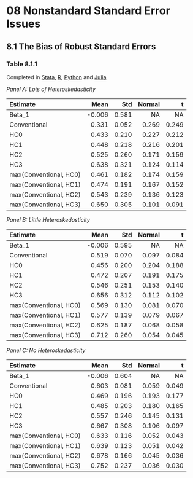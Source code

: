 # 08 Nonstandard Standard Error Issues
## 8.1 The Bias of Robust Standard Errors

### Table 8.1.1
Completed in [Stata](Table%208-1-1.do), [R](Table%208-1-1.r), [Python](Table%208-1-1.py) and [Julia](Table%208-1-1.jl)

_Panel A: Lots of Heteroskedasticity_

|Estimate               |   Mean|   Std| Normal|     t|
|:----------------------|------:|-----:|------:|-----:|
|Beta_1                 | -0.006| 0.581|     NA|    NA|
|Conventional           |  0.331| 0.052|  0.269| 0.249|
|HC0                    |  0.433| 0.210|  0.227| 0.212|
|HC1                    |  0.448| 0.218|  0.216| 0.201|
|HC2                    |  0.525| 0.260|  0.171| 0.159|
|HC3                    |  0.638| 0.321|  0.124| 0.114|
|max(Conventional, HC0) |  0.461| 0.182|  0.174| 0.159|
|max(Conventional, HC1) |  0.474| 0.191|  0.167| 0.152|
|max(Conventional, HC2) |  0.543| 0.239|  0.136| 0.123|
|max(Conventional, HC3) |  0.650| 0.305|  0.101| 0.091|

_Panel B: Little Heteroskedasticity_

|Estimate               |   Mean|   Std| Normal|     t|
|:----------------------|------:|-----:|------:|-----:|
|Beta_1                 | -0.006| 0.595|     NA|    NA|
|Conventional           |  0.519| 0.070|  0.097| 0.084|
|HC0                    |  0.456| 0.200|  0.204| 0.188|
|HC1                    |  0.472| 0.207|  0.191| 0.175|
|HC2                    |  0.546| 0.251|  0.153| 0.140|
|HC3                    |  0.656| 0.312|  0.112| 0.102|
|max(Conventional, HC0) |  0.569| 0.130|  0.081| 0.070|
|max(Conventional, HC1) |  0.577| 0.139|  0.079| 0.067|
|max(Conventional, HC2) |  0.625| 0.187|  0.068| 0.058|
|max(Conventional, HC3) |  0.712| 0.260|  0.054| 0.045|

_Panel C: No Heteroskedasticity_

|Estimate               |   Mean|   Std| Normal|     t|
|:----------------------|------:|-----:|------:|-----:|
|Beta_1                 | -0.006| 0.604|     NA|    NA|
|Conventional           |  0.603| 0.081|  0.059| 0.049|
|HC0                    |  0.469| 0.196|  0.193| 0.177|
|HC1                    |  0.485| 0.203|  0.180| 0.165|
|HC2                    |  0.557| 0.246|  0.145| 0.131|
|HC3                    |  0.667| 0.308|  0.106| 0.097|
|max(Conventional, HC0) |  0.633| 0.116|  0.052| 0.043|
|max(Conventional, HC1) |  0.639| 0.123|  0.051| 0.042|
|max(Conventional, HC2) |  0.678| 0.166|  0.045| 0.036|
|max(Conventional, HC3) |  0.752| 0.237|  0.036| 0.030|
